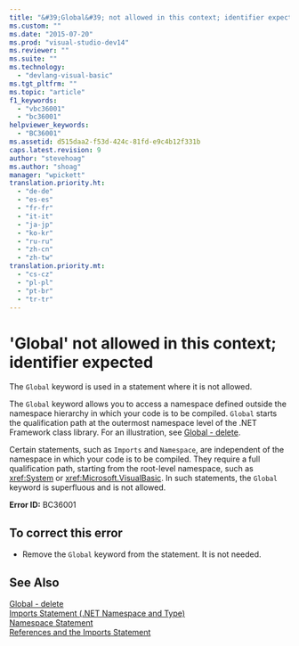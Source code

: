 ```yaml
---
title: "&#39;Global&#39; not allowed in this context; identifier expected | Microsoft Docs"
ms.custom: ""
ms.date: "2015-07-20"
ms.prod: "visual-studio-dev14"
ms.reviewer: ""
ms.suite: ""
ms.technology: 
  - "devlang-visual-basic"
ms.tgt_pltfrm: ""
ms.topic: "article"
f1_keywords: 
  - "vbc36001"
  - "bc36001"
helpviewer_keywords: 
  - "BC36001"
ms.assetid: d515daa2-f53d-424c-81fd-e9c4b12f331b
caps.latest.revision: 9
author: "stevehoag"
ms.author: "shoag"
manager: "wpickett"
translation.priority.ht: 
  - "de-de"
  - "es-es"
  - "fr-fr"
  - "it-it"
  - "ja-jp"
  - "ko-kr"
  - "ru-ru"
  - "zh-cn"
  - "zh-tw"
translation.priority.mt: 
  - "cs-cz"
  - "pl-pl"
  - "pt-br"
  - "tr-tr"
---
```

# &#39;Global&#39; not allowed in this context; identifier expected
The `Global` keyword is used in a statement where it is not allowed.  
  
 The `Global` keyword allows you to access a namespace defined outside the namespace hierarchy in which your code is to be compiled. `Global` starts the qualification path at the outermost namespace level of the .NET Framework class library. For an illustration, see [Global - delete](http://msdn.microsoft.com/en-us/18c8ba14-40f6-4978-8096-6a5852324635).  
  
 Certain statements, such as `Imports` and `Namespace`, are independent of the namespace in which your code is to be compiled. They require a full qualification path, starting from the root-level namespace, such as <xref:System> or <xref:Microsoft.VisualBasic>. In such statements, the `Global` keyword is superfluous and is not allowed.  
  
 **Error ID:** BC36001  
  
## To correct this error  
  
-   Remove the `Global` keyword from the statement. It is not needed.  
  
## See Also  
 [Global - delete](http://msdn.microsoft.com/en-us/18c8ba14-40f6-4978-8096-6a5852324635)   
 [Imports Statement (.NET Namespace and Type)](../../visual-basic/language-reference/statements/imports-statement-net-namespace-and-type.md)   
 [Namespace Statement](../../visual-basic/language-reference/statements/namespace-statement.md)   
 [References and the Imports Statement](../../visual-basic/programming-guide/program-structure/references-and-the-imports-statement.md)
